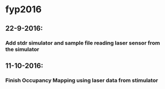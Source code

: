 # fyp2016

## 22-9-2016:
### Add stdr simulator and sample file reading laser sensor from the simulator

## 11-10-2016:
### Finish Occupancy Mapping using laser data from stimulator
